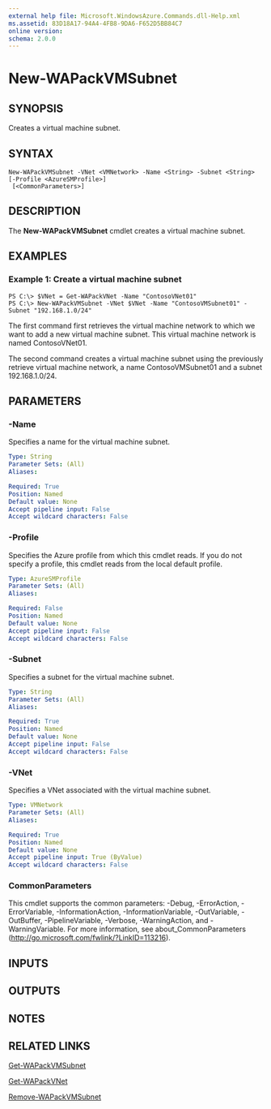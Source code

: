 ```yaml
---
external help file: Microsoft.WindowsAzure.Commands.dll-Help.xml
ms.assetid: 83D18A17-94A4-4FB8-9DA6-F652D5BB84C7
online version: 
schema: 2.0.0
---
```


# New-WAPackVMSubnet

## SYNOPSIS
Creates a virtual machine subnet.

## SYNTAX

```
New-WAPackVMSubnet -VNet <VMNetwork> -Name <String> -Subnet <String> [-Profile <AzureSMProfile>]
 [<CommonParameters>]
```

## DESCRIPTION
The **New-WAPackVMSubnet** cmdlet creates a virtual machine subnet.

## EXAMPLES

### Example 1: Create a virtual machine subnet
```
PS C:\> $VNet = Get-WAPackVNet -Name "ContosoVNet01"
PS C:\> New-WAPackVMSubnet -VNet $VNet -Name "ContosoVMSubnet01" -Subnet "192.168.1.0/24"
```

The first command first retrieves the virtual machine network to which we want to add a new virtual machine subnet.
This virtual machine network is named ContosoVNet01.

The second command creates a virtual machine subnet using the previously retrieve virtual machine network, a name ContosoVMSubnet01 and a subnet 192.168.1.0/24.

## PARAMETERS

### -Name
Specifies a name for the virtual machine subnet.

```yaml
Type: String
Parameter Sets: (All)
Aliases: 

Required: True
Position: Named
Default value: None
Accept pipeline input: False
Accept wildcard characters: False
```

### -Profile
Specifies the Azure profile from which this cmdlet reads.
If you do not specify a profile, this cmdlet reads from the local default profile.

```yaml
Type: AzureSMProfile
Parameter Sets: (All)
Aliases: 

Required: False
Position: Named
Default value: None
Accept pipeline input: False
Accept wildcard characters: False
```

### -Subnet
Specifies a subnet for the virtual machine subnet.

```yaml
Type: String
Parameter Sets: (All)
Aliases: 

Required: True
Position: Named
Default value: None
Accept pipeline input: False
Accept wildcard characters: False
```

### -VNet
Specifies a VNet associated with the virtual machine subnet.

```yaml
Type: VMNetwork
Parameter Sets: (All)
Aliases: 

Required: True
Position: Named
Default value: None
Accept pipeline input: True (ByValue)
Accept wildcard characters: False
```

### CommonParameters
This cmdlet supports the common parameters: -Debug, -ErrorAction, -ErrorVariable, -InformationAction, -InformationVariable, -OutVariable, -OutBuffer, -PipelineVariable, -Verbose, -WarningAction, and -WarningVariable. For more information, see about_CommonParameters (<http://go.microsoft.com/fwlink/?LinkID=113216>).

## INPUTS

## OUTPUTS

## NOTES

## RELATED LINKS

[Get-WAPackVMSubnet](./Get-WAPackVMSubnet.md)

[Get-WAPackVNet](./Get-WAPackVNet.md)

[Remove-WAPackVMSubnet](./Remove-WAPackVMSubnet.md)


